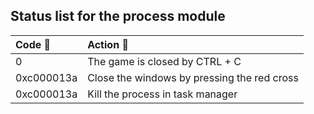 ## Status list for the process module


| Code 🔴    | Action 📰                                   |
|:-----------|:--------------------------------------------|
| 0          | The game is closed by CTRL + C              |
| 0xc000013a | Close the windows by pressing the red cross |
| 0xc000013a | Kill the process in task manager            |
